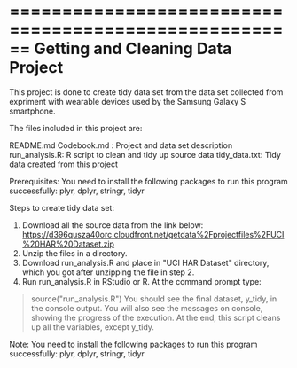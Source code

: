 ======================================================
Getting and Cleaning Data Project 
=====================================================
This project is done to create tidy data set from the data set collected from expriment with wearable devices used by the Samsung Galaxy S smartphone.

The files included in this project are:

README.md
Codebook.md : Project and data set description
run_analysis.R: R script to clean and tidy up source data
tidy_data.txt: Tidy data created from this project

Prerequisites:
  You need to install the following packages to run this program successfully:
  plyr, dplyr, stringr, tidyr

Steps to create tidy data set:

1. Download all the source data from the link below:
https://d396qusza40orc.cloudfront.net/getdata%2Fprojectfiles%2FUCI%20HAR%20Dataset.zip 
2. Unzip the files in a directory.
3. Download run_analysis.R and place in "UCI HAR Dataset" directory, which you got after unzipping the file in step 2.
4. Run run_analysis.R in RStudio or R. At the command prompt type:
> source("run_analysis.R")
  You should see the final dataset, y_tidy, in the console output.
  You will also see the messages on console, showing the progress of the execution. 
  At the end, this script cleans up all the variables, except y_tidy.
  

Note: You need to install the following packages to run this program successfully:
plyr, dplyr, stringr, tidyr

